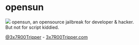 opensun
=======

<img src="http://i.imgur.com/Et7Kkfx.png">
opensun, an opensource jailbreak for developer & hacker.<br>
But not for script kiddied.<br>

<a href="https://twitter.com/3x7R00Tripper">@3x7R00Tripper</a> - <a href="http://3x7R00Tripper.com">3x7R00Tripper.com</a>
